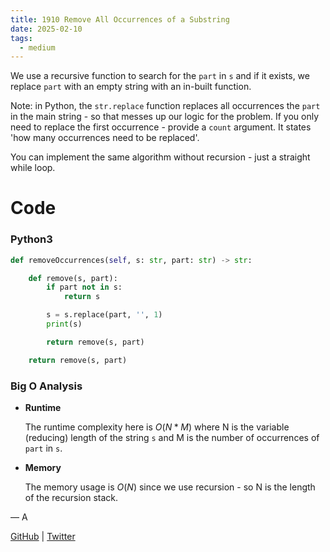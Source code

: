 ```yaml
---
title: 1910 Remove All Occurrences of a Substring
date: 2025-02-10
tags:
  - medium
---
```


We use a recursive function to search for the `part` in `s` and if it exists, we replace `part` with an empty string with an in-built function.

Note: in Python, the `str.replace` function replaces all occurrences the `part` in the main string - so that messes up our logic for the problem. If you only need to replace the first occurrence - provide a `count` argument. It states 'how many occurrences need to be replaced'.

You can implement the same algorithm without recursion - just a straight while loop.

# Code

### Python3

```python
def removeOccurrences(self, s: str, part: str) -> str:

    def remove(s, part):
        if part not in s:
            return s

        s = s.replace(part, '', 1)
        print(s)

        return remove(s, part)

    return remove(s, part)
```

### Big O Analysis

- **Runtime**

  The runtime complexity here is $O(N * M)$ where N is the variable (reducing) length of the string `s` and M is the number of occurrences of `part` in `s`.

- **Memory**

  The memory usage is $O(N)$ since we use recursion - so N is the length of the recursion stack.

— A

[GitHub](https://github.com/AtharvaKamble) | [Twitter](https://twitter.com/AtharvaKamble07)
